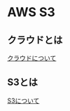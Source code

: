 # AWS S3

## クラウドとは
[クラウドについて](/20250711_aws_s3/cloud.md)  

## S3とは
[S3について](/20250711_aws_s3/s3.md)
